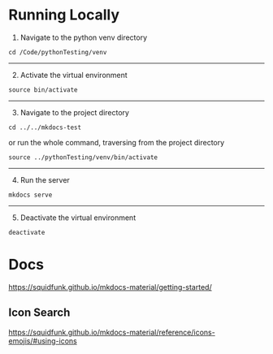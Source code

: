 # Running Locally
1. Navigate to the python venv directory
```
cd /Code/pythonTesting/venv
```
---
2. Activate the virtual environment
```
source bin/activate
```
---
3. Navigate to the project directory
```
cd ../../mkdocs-test
```
or run the whole command, traversing from the project directory
```
source ../pythonTesting/venv/bin/activate
```
---
4. Run the server
```
mkdocs serve
```
---
5. Deactivate the virtual environment
```
deactivate
```

# Docs
https://squidfunk.github.io/mkdocs-material/getting-started/

## Icon Search
https://squidfunk.github.io/mkdocs-material/reference/icons-emojis/#using-icons
